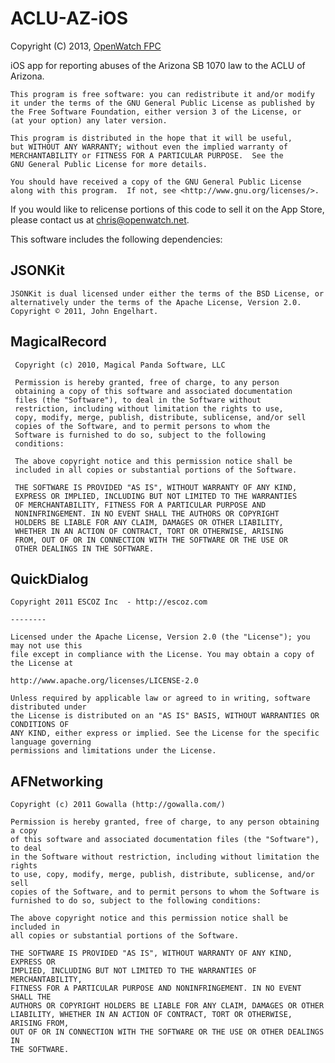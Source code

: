 ACLU-AZ-iOS 
==========
Copyright (C) 2013, [OpenWatch FPC](http://openwatch.net)

iOS app for reporting abuses of the Arizona SB 1070 law to the ACLU of Arizona.


	This program is free software: you can redistribute it and/or modify
	it under the terms of the GNU General Public License as published by
	the Free Software Foundation, either version 3 of the License, or
	(at your option) any later version.
	
	This program is distributed in the hope that it will be useful,
	but WITHOUT ANY WARRANTY; without even the implied warranty of
	MERCHANTABILITY or FITNESS FOR A PARTICULAR PURPOSE.  See the
	GNU General Public License for more details.
	
	You should have received a copy of the GNU General Public License
	along with this program.  If not, see <http://www.gnu.org/licenses/>.

If you would like to relicense portions of this code to sell it on the App Store, 
please contact us at [chris@openwatch.net](mailto:chris@openwatch.net).

This software includes the following dependencies:

JSONKit
------

    JSONKit is dual licensed under either the terms of the BSD License, or alternatively under the terms of the Apache License, Version 2.0.
    Copyright © 2011, John Engelhart.

MagicalRecord
--------

	 Copyright (c) 2010, Magical Panda Software, LLC
	
	 Permission is hereby granted, free of charge, to any person
	 obtaining a copy of this software and associated documentation
	 files (the "Software"), to deal in the Software without
	 restriction, including without limitation the rights to use,
	 copy, modify, merge, publish, distribute, sublicense, and/or sell
	 copies of the Software, and to permit persons to whom the
	 Software is furnished to do so, subject to the following
	 conditions:
	
	 The above copyright notice and this permission notice shall be
	 included in all copies or substantial portions of the Software.
	
	 THE SOFTWARE IS PROVIDED "AS IS", WITHOUT WARRANTY OF ANY KIND,
	 EXPRESS OR IMPLIED, INCLUDING BUT NOT LIMITED TO THE WARRANTIES
	 OF MERCHANTABILITY, FITNESS FOR A PARTICULAR PURPOSE AND
	 NONINFRINGEMENT. IN NO EVENT SHALL THE AUTHORS OR COPYRIGHT
	 HOLDERS BE LIABLE FOR ANY CLAIM, DAMAGES OR OTHER LIABILITY,
	 WHETHER IN AN ACTION OF CONTRACT, TORT OR OTHERWISE, ARISING
	 FROM, OUT OF OR IN CONNECTION WITH THE SOFTWARE OR THE USE OR
	 OTHER DEALINGS IN THE SOFTWARE.

QuickDialog
-------

	Copyright 2011 ESCOZ Inc  - http://escoz.com
	
	--------
	 
	Licensed under the Apache License, Version 2.0 (the "License"); you may not use this 
	file except in compliance with the License. You may obtain a copy of the License at 
	 
	http://www.apache.org/licenses/LICENSE-2.0 
	 
	Unless required by applicable law or agreed to in writing, software distributed under
	the License is distributed on an "AS IS" BASIS, WITHOUT WARRANTIES OR CONDITIONS OF
	ANY KIND, either express or implied. See the License for the specific language governing
	permissions and limitations under the License.

AFNetworking
------------

	Copyright (c) 2011 Gowalla (http://gowalla.com/)
	
	Permission is hereby granted, free of charge, to any person obtaining a copy
	of this software and associated documentation files (the "Software"), to deal
	in the Software without restriction, including without limitation the rights
	to use, copy, modify, merge, publish, distribute, sublicense, and/or sell
	copies of the Software, and to permit persons to whom the Software is
	furnished to do so, subject to the following conditions:
	
	The above copyright notice and this permission notice shall be included in
	all copies or substantial portions of the Software.
	
	THE SOFTWARE IS PROVIDED "AS IS", WITHOUT WARRANTY OF ANY KIND, EXPRESS OR
	IMPLIED, INCLUDING BUT NOT LIMITED TO THE WARRANTIES OF MERCHANTABILITY,
	FITNESS FOR A PARTICULAR PURPOSE AND NONINFRINGEMENT. IN NO EVENT SHALL THE
	AUTHORS OR COPYRIGHT HOLDERS BE LIABLE FOR ANY CLAIM, DAMAGES OR OTHER
	LIABILITY, WHETHER IN AN ACTION OF CONTRACT, TORT OR OTHERWISE, ARISING FROM,
	OUT OF OR IN CONNECTION WITH THE SOFTWARE OR THE USE OR OTHER DEALINGS IN
	THE SOFTWARE.